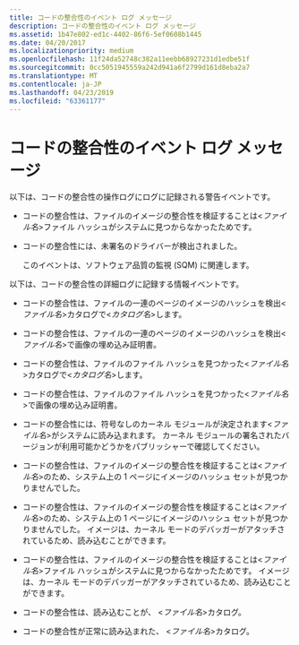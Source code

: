 ```yaml
---
title: コードの整合性のイベント ログ メッセージ
description: コードの整合性のイベント ログ メッセージ
ms.assetid: 1b47e802-ed1c-4402-86f6-5ef0608b1445
ms.date: 04/20/2017
ms.localizationpriority: medium
ms.openlocfilehash: 11f24da52748c382a11eebb68927231d1edbe51f
ms.sourcegitcommit: 0cc5051945559a242d941a6f2799d161d8eba2a7
ms.translationtype: MT
ms.contentlocale: ja-JP
ms.lasthandoff: 04/23/2019
ms.locfileid: "63361177"
---
```

# <a name="code-integrity-event-log-messages"></a>コードの整合性のイベント ログ メッセージ


以下は、コードの整合性の操作ログにログに記録される警告イベントです。

-   コードの整合性は、ファイルのイメージの整合性を検証することは&lt;*ファイル名*&gt;ファイル ハッシュがシステムに見つからなかったためです。

-   コードの整合性には、未署名のドライバーが検出されました。

    このイベントは、ソフトウェア品質の監視 (SQM) に関連します。

以下は、コードの整合性の詳細ログに記録する情報イベントです。

-   コードの整合性は、ファイルの一連のページのイメージのハッシュを検出&lt;*ファイル名*&gt;カタログで&lt;*カタログ名*&gt;します。

-   コードの整合性は、ファイルの一連のページのイメージのハッシュを検出&lt;*ファイル名*&gt;で画像の埋め込み証明書。

-   コードの整合性は、ファイルのファイル ハッシュを見つかった&lt;*ファイル名*&gt;カタログで&lt;*カタログ名*&gt;します。

-   コードの整合性は、ファイルのファイル ハッシュを見つかった&lt;*ファイル名*&gt;で画像の埋め込み証明書。

-   コードの整合性には、符号なしのカーネル モジュールが決定されます&lt;*ファイル名*&gt;がシステムに読み込まれます。 カーネル モジュールの署名されたバージョンが利用可能かどうかをパブリッシャーで確認してください。

-   コードの整合性は、ファイルのイメージの整合性を検証することは&lt;*ファイル名*&gt;のため、システム上の 1 ページにイメージのハッシュ セットが見つかりませんでした。

-   コードの整合性は、ファイルのイメージの整合性を検証することは&lt;*ファイル名*&gt;のため、システム上の 1 ページにイメージのハッシュ セットが見つかりませんでした。 イメージは、カーネル モードのデバッガーがアタッチされているため、読み込むことができます。

-   コードの整合性は、ファイルのイメージの整合性を検証することは&lt;*ファイル名*&gt;ファイル ハッシュがシステムに見つからなかったためです。 イメージは、カーネル モードのデバッガーがアタッチされているため、読み込むことができます。

-   コードの整合性は、読み込むことが、 &lt;*ファイル名*&gt;カタログ。

-   コードの整合性が正常に読み込まれた、 &lt;*ファイル名*&gt;カタログ。

 

 





